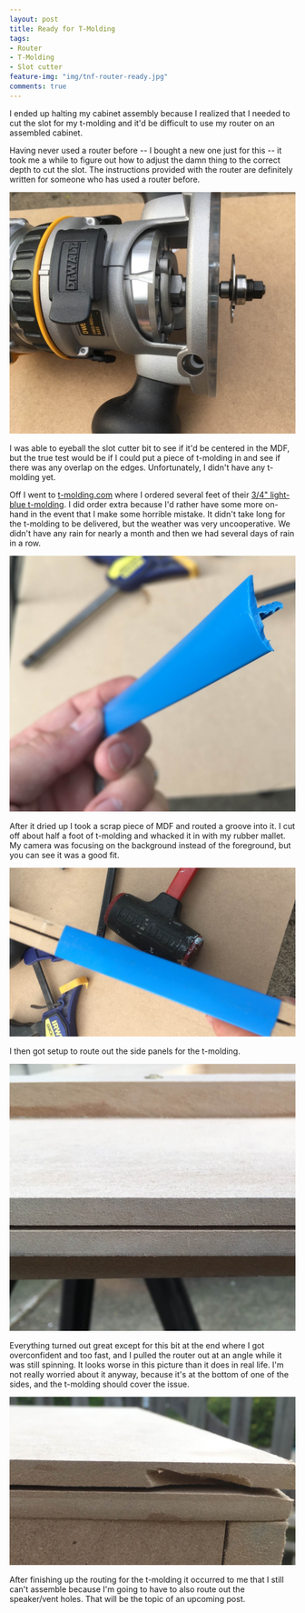 ```yaml
---
layout: post
title: Ready for T-Molding
tags:
- Router
- T-Molding
- Slot cutter
feature-img: "img/tnf-router-ready.jpg"
comments: true
---
```

I ended up halting my cabinet assembly because I realized that I needed to cut the slot for my t-molding and it'd be difficult to use my router on an assembled cabinet.

Having never used a router before -- I bought a new one just for this -- it took me a while to figure out how to adjust the damn thing to the correct depth to cut the slot. The instructions provided with the router are definitely written for someone who has used a router before.

![alt text](/img/tnf-router-bit.jpg "The 9/16 slot cutter bit in my unused router")

I was able to eyeball the slot cutter bit to see if it'd be centered in the MDF, but the true test would be if I could put a piece of t-molding in and see if there was any overlap on the edges. Unfortunately, I didn't have any t-molding yet.

Off I went to [t-molding.com](http://www.t-molding.com/) where I ordered several feet of their [3/4" light-blue t-molding](https://www.t-molding.com/3-4in-light-blue-t-molding.html). I did order extra because I'd rather have some more on-hand in the event that I make some horrible mistake. It didn't take long for the t-molding to be delivered, but the weather was very uncooperative. We didn't have any rain for nearly a month and then we had several days of rain in a row.

![alt text](/img/tnf-t-molding.jpg "t-molding sample")

After it dried up I took a scrap piece of MDF and routed a groove into it. I cut off about half a foot of t-molding and whacked it in with my rubber mallet. My camera was focusing on the background instead of the foreground, but you can see it was a good fit.

![alt text](/img/tnf-t-test.jpg "t-molding test piece")

I then got setup to route out the side panels for the t-molding.

![alt text](/img/tnf-t-groove.jpg "The finished groove")

Everything turned out great except for this bit at the end where I got overconfident and too fast, and I pulled the router out at an angle while it was still spinning. It looks worse in this picture than it does in real life. I'm not really worried about it anyway, because it's at the bottom of one of the sides, and the t-molding should cover the issue.

![alt text](/img/tnf-router-oops.jpg "Too much routed away")

After finishing up the routing for the t-molding it occurred to me that I still can't assemble because I'm going to have to also route out the speaker/vent holes. That will be the topic of an upcoming post.
